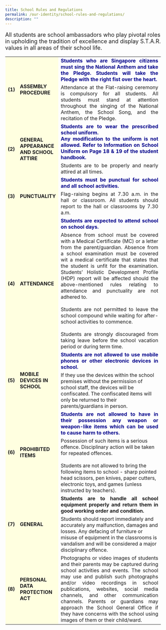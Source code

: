 ```yaml
---
title: School Rules and Regulations
permalink: /our-identity/school-rules-and-regulations/
description: ""
---
```

<P style="font-size:18px">All students are school ambassadors who play pivotal roles in upholding the tradition of excellence and display S.T.A.R. values in all areas of their school life.</p>
<table>
<tbody>
		<tr style="border: solid 1px black">
	<td style="font-weight:bold; background-color:lightyellow" rowspan="3">(1)</td>
	<td style="font-weight:bold; background-color:lightyellow; width:100px" rowspan="3"> ASSEMBLY PROCEDURE</td>
	</tr>
	<tr>
	<td style="font-weight:bold; text-align:justify; color:darkblue">Students who are Singapore citizens must sing the National Anthem and take the Pledge. Students will take the Pledge with the right fist over the heart.</td>
	</tr>
	<tr style="text-align:justify;">
	<td>Attendance at the Flat-raising ceremony is compulsory for all students. All students must stand at attention throughout the singing of the National Anthem, the School Song, and the recitation of the Pledge.</td>
	</tr>	
	<tr>
	<td style="font-weight:bold; background-color:lightyellow" rowspan="3">(2)</td>
	<td style="font-weight:bold; background-color:lightyellow; width:100px" rowspan="3"> GENERAL APPEARANCE AND SCHOOL ATTIRE</td>
	</tr>
	<tr>
	<td style="border: solid 0px black;  font-weight:bold; text-align:justify; color:darkblue">Students are to wear the prescribed school uniform.<br>Any modification to the uniform is not allowed. Refer to Information on School Uniform on Page 18 &amp; 19 of the student handbook.</td>
	</tr>
	<tr>
	<td style="text-align:justify">Students are to be properly and nearly attired at all times.</td>
	</tr>
		<tr>
	<td style="font-weight:bold; background-color:lightyellow" rowspan="3">(3)</td>
	<td style="font-weight:bold; background-color:lightyellow; width:100px" rowspan="3"> PUNCTUALITY</td>
	</tr>
	<tr>
	<td style="font-weight:bold; text-align:justify; color:darkblue">Students must be punctual for school and all school activities.</td>
	</tr>
	<tr>
	<td style="text-align:justify">Flag-raising begins at 7.30 a.m. in the hall or classroom. All students should report to the hall or classrooms by 7.30 a.m.</td>
	</tr>
	<tr>
	<td style="font-weight:bold; background-color:lightyellow" rowspan="3">(4)</td>
	<td style="font-weight:bold; background-color:lightyellow; width:100px" rowspan="3"> ATTENDANCE</td>
	</tr>
	<tr>
	<td style="font-weight:bold; text-align:justify; color:darkblue">Students are expected to attend school on school days.</td>
	</tr>
	<tr>
	<td style="text-align:justify">Absence from school must be covered with a Medical Certificate (MC) or a letter from the parent/guardian. Absence from a school examination must be covered wit a medical certificate that states that the student is unfit for the examination. Students’ Holistic Development Profile (HDP) report will be affected should the above-mentioned rules relating to attendance and punctuality are not adhered to.<br><br>Students are not permitted to leave the school compound while waiting for after-school activities to commence.<br><br>Students are strongly discouraged from taking leave before the school vacation period or during term time.</td>
	</tr>
	<tr>
	<td style="font-weight:bold; background-color:lightyellow" rowspan="3">(5)</td>
	<td style="font-weight:bold; background-color:lightyellow; width:100px" rowspan="3"> MOBILE DEVICES IN SCHOOL</td>
	</tr>
	<tr>
	<td style="font-weight:bold; text-align:justify; color:darkblue">Students are not allowed to use mobile phones or other electronic devices in school.</td>
	</tr>
	<tr>
	<td>If they use the devices within the school premises without the permission of school staff, the devices will be confiscated. The confiscated items will only be returned to their parents/guardians in person.</td>
	</tr>
	<tr>
	<td style="font-weight:bold; background-color:lightyellow" rowspan="3">(6)</td>
	<td style="font-weight:bold; background-color:lightyellow; width:100px" rowspan="3"> PROHIBITED ITEMS</td>
	</tr>
	<tr>
	<td style="font-weight:bold; text-align:justify; color:darkblue">Students are not allowed to have in their possession any weapon or weapon-like items which can be used to cause harm to others.</td>
	</tr>
	<tr>
	<td>Possession of such items is a serious offence. Disciplinary action will be taken for repeated offences.<br><br>Students are not allowed to bring the following items to school - sharp pointed head scissors, pen knives, paper cutters, electronic toys, and games (unless instructed by teachers).</td>
	</tr>
	<tr>
	<td style="font-weight:bold; background-color:lightyellow" rowspan="3">(7)</td>
	<td style="font-weight:bold; background-color:lightyellow; width:100px" rowspan="3"> GENERAL</td>
	</tr>
	<tr>
	<td style="font-weight:bold; text-align:justify">Students are to handle all school equipment properly and return them in good working order and condition.</td>
	</tr>
	<tr>
	<td>Students should report immediately and accurately any malfunction, damages and losses. Any defacing of furniture or misuse of equipment in the classrooms is vandalism and will be considered a major disciplinary offence.</td>
	</tr>
	<tr>
	<td style="font-weight:bold; background-color:lightyellow" rowspan="3">(8)</td>
	<td style="font-weight:bold; background-color:lightyellow; width:100px" rowspan="3"> PERSONAL DATA PROTECTION ACT</td>
	</tr>
	<tr>
	<td style="text-align:justify">Photographs or video images of students and their parents may be captured during school activities and events. The school may use and publish such photographs and/or video recordings in school publications, websites, social media channels, and other communication channels. Parents or guardians may approach the School General Office if they have concerns with the school using images of them or their child/ward.</td>
	</tr>
</tbody></table>
